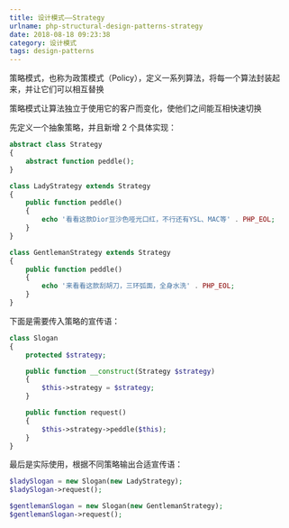 ```yaml
---
title: 设计模式——Strategy
urlname: php-structural-design-patterns-strategy
date: 2018-08-18 09:23:38
category: 设计模式
tags: design-patterns
---
```


策略模式，也称为政策模式（Policy），定义一系列算法，将每一个算法封装起来，并让它们可以相互替换

策略模式让算法独立于使用它的客户而变化，使他们之间能互相快速切换

<!-- more -->

先定义一个抽象策略，并且新增 2 个具体实现：

```php Strategy.php
abstract class Strategy
{
    abstract function peddle();
}
```

```php LadyStrategy.php 女性用户策略
class LadyStrategy extends Strategy
{
    public function peddle()
    {
        echo '看看这款Dior豆沙色哑光口红，不行还有YSL、MAC等' . PHP_EOL;
    }
}
```

```php GentlemanStrategy.php 男性用户策略
class GentlemanStrategy extends Strategy
{
    public function peddle()
    {
        echo '来看看这款刮胡刀，三环弧面，全身水洗' . PHP_EOL;
    }
}
```

下面是需要传入策略的宣传语：

```php Slogan.php 标语
class Slogan
{
    protected $strategy;

    public function __construct(Strategy $strategy)
    {
        $this->strategy = $strategy;
    }

    public function request()
    {
        $this->strategy->peddle($this);
    }
}
```

最后是实际使用，根据不同策略输出合适宣传语：

```php
$ladySlogan = new Slogan(new LadyStrategy);
$ladySlogan->request();

$gentlemanSlogan = new Slogan(new GentlemanStrategy);
$gentlemanSlogan->request();
```
